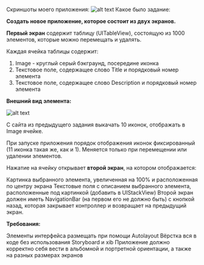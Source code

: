 Скриншоты моего приложения:
![alt text](https://drive.google.com/uc?export=download&confirm=no_antivirus&id=1ywwTeM6zbxwiMfIdu2r62nwfxHW--VcL)
Какое было задание:

**Создать новое приложение, которое состоит из двух экранов.**

**Первый экран** содержит таблицу (UITableView), состоящую из 1000 элементов, которые можно перемещать и удалять.

Каждая ячейка таблицы содержит:

1. Image - круглый серый бэкграунд, посередине иконка
2. Текстовое поле, содержащее слово Title и порядковый номер элемента
3. Текстовое поле, содержащее слово Description и порядковый номер элемента

**Внешний вид элемента:**

![alt text](https://drive.google.com/uc?export=download&confirm=no_antivirus&id=14VsZvOTSsHcuInVfWrNI89ojEx1OabJm)

С сайта из предыдущего задания выкачать 10 иконок, отображать в Image ячейке.

При запуске приложения порядок отображения иконок фиксированный (11 иконка такая же, как и 1). Меняется только при перемещении или удалении элементов.

Нажатие на ячейку открывает **второй экран**, на котором отображается:

Картинка выбранного элемента, увеличенная на 100% и расположенная по центру экрана
Текстовые поля с описанием выбранного элемента, расположенные под картинкой (добавить в UIStackView)
Второй экран должен иметь NavigationBar (на первом его не должно быть) с кнопкой назад, которая закрывает контроллер и возвращает на предыдущий экран.

**Требования:**

Элементы интерфейса размещать при помощи Autolayout
Вёрстка вся в коде без использования Storyboard и xib
Приложение должно корректно себя вести в альбомной и портретной ориентации, а также на разных размерах экранов